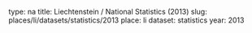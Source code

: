 type: na
title: Liechtenstein / National Statistics (2013)
slug: places/li/datasets/statistics/2013
place: li
dataset: statistics
year: 2013
